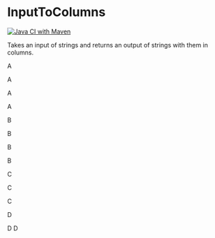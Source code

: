 # InputToColumns
[![Java CI with Maven](https://github.com/TeamCodeChallProj/InputToCollumns/actions/workflows/maven.yml/badge.svg?branch=main)](https://github.com/TeamCodeChallProj/InputToCollumns/actions/workflows/maven.yml)

Takes an input of strings and returns an output of strings with them in columns.

A

A

A

A

B

B

B

B

C

C

C

D

D
D
